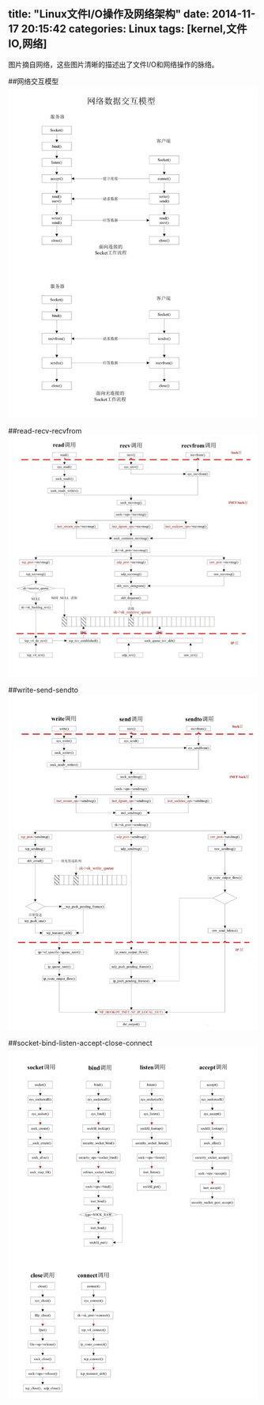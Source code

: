 title: "Linux文件I/O操作及网络架构"
date: 2014-11-17 20:15:42
categories: Linux
tags: [kernel,文件IO,网络]
---
图片摘自网络，这些图片清晰的描述出了文件I/O和网络操作的脉络。
<!--more-->
##网络交互模型
![网络交互模型](image/blog网络交互模型.jpg)

##read-recv-recvfrom
![read-recv-recvfrom](image/blogread-recv-recvfrom.jpg)

##write-send-sendto
![write-send-sendto](image/blogwrite-send-sendto.jpg)

##socket-bind-listen-accept-close-connect
![socket-bind-listen-accept-close-connect](image/blogsocket-bind-listen-accept-close-connect.jpg)
